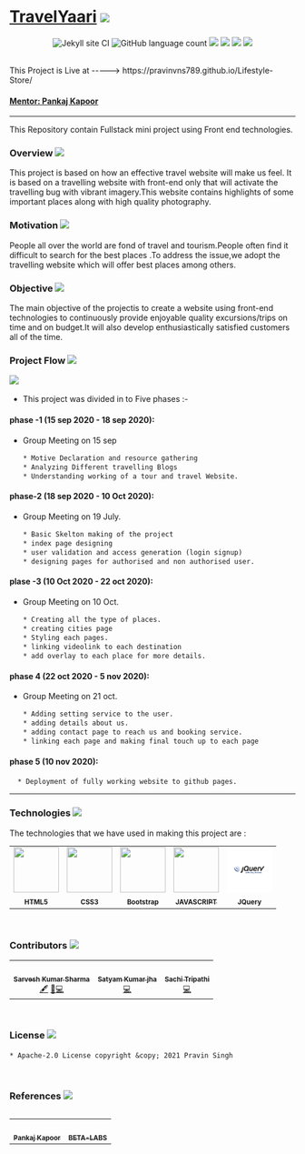 # [TravelYaari](https://pravinvns789.github.io/Lifestyle-Store/)  <img src ="https://www.flaticon.com/svg/static/icons/svg/744/744502.svg" width="50px">

<center>
  
![Jekyll site CI](https://github.com/pravinvns789/Lifestyle-Store/workflows/Jekyll%20site%20CI/badge.svg)
![GitHub language count](https://img.shields.io/github/languages/count/pravinvns789/Lifestyle-Store)
![](https://img.shields.io/github/repo-size/pravinvns789/Lifestyle-Store)
![](https://img.shields.io/tokei/lines/github/pravinvns789/Lifestyle-Store)
![](https://img.shields.io/github/issues-pr-closed/pravinvns789/Lifestyle-Store)
![](https://img.shields.io/github/license/pravinvns789/Lifestyle-Store)

</center>

<br>
This Project is Live at -----> https://pravinvns789.github.io/Lifestyle-Store/

#### [Mentor: Pankaj Kapoor](https://github.com/pankkap)

<hr>

This Repository contain Fullstack mini project using Front end technologies.

### Overview  <img src ="https://www.flaticon.com/svg/static/icons/svg/2328/2328966.svg" width="25px">
  
   This project is based on how an effective travel website will make us feel. It is based on a  travelling  website  with  front-end only  that  will  activate  the travelling bug with  vibrant  imagery.This  website  contains highlights  of  some  important  places  along with  high  quality photography.
  
### Motivation  <img src ="https://www.flaticon.com/svg/static/icons/svg/1083/1083498.svg" width="25px">
 
 People all over the world are fond of travel and tourism.People often find it difficult to search for the best places .To address the issue,we adopt the travelling website which will offer best places among others.
 
### Objective <img src ="https://www.flaticon.com/svg/static/icons/svg/2620/2620445.svg" width="25px">
  
  
  The main objective of the projectis to create a website using  front-end  technologies to  continuously  provide enjoyable quality excursions/trips on time and on budget.It will also develop enthusiastically satisfied customers all of the time. 
  
  
### Project Flow <img src ="https://www.flaticon.com/svg/static/icons/svg/648/648917.svg" width="25px">
  
  ![](https://github.com/shsarv/TravelYaari/blob/master/TravelYaari%20development%20%20Flow.png)
  
  - This project was divided in to Five phases :-
  
#### phase -1 (15 sep 2020 - 18 sep 2020): 

- Group Meeting on 15 sep
  
      * Motive Declaration and resource gathering
      * Analyzing Different travelling Blogs
      * Understanding working of a tour and travel Website.

#### phase-2 (18 sep 2020 - 10 Oct 2020):

- Group Meeting on 19 July.

      * Basic Skelton making of the project
      * index page designing
      * user validation and access generation (login signup)
      * designing pages for authorised and non authorised user.

#### plase -3 (10 Oct 2020 - 22 oct 2020):

- Group Meeting on 10 Oct.

      * Creating all the type of places.
      * creating cities page
      * Styling each pages.
      * linking videolink to each destination
      * add overlay to each place for more details.

#### phase 4 (22 oct 2020 - 5 nov 2020):

- Group Meeting on 21 oct.

      * Adding setting service to the user.
      * adding details about us.
      * adding contact page to reach us and booking service.
      * linking each page and making final touch up to each page

#### phase 5 (10 nov 2020):

      * Deployment of fully working website to github pages.
 
 
 <hr>
 
 
### Technologies  <img src ="https://www.flaticon.com/svg/static/icons/svg/3662/3662817.svg" width="25px">
  
The technologies that we have used in making this project are :
  
   <table>
  <tr>
    <td align="center">
  <a href="https://en.wikipedia.org/wiki/HTML"><img src="resources/html.jpg" width="80px;" height="80px;"  alt=""/><br /><sub><b>HTML5</b></sub></a></td>
   <td align="center">
  <a href="https://en.wikipedia.org/wiki/Cascading_Style_Sheets"><img src="resources/css.jpg" width="80px;" height="80px;"  alt=""/><br /><sub><b>CSS3</b></sub></a></td>
    <td align="center">
  <a href="https://en.wikipedia.org/wiki/Bootstrap_(front-end_framework)"><img src="resources/boot.jpg" width="80px;" height="80px;"  alt=""/><br /><sub><b>Bootstrap</b></sub></a></td>
   <td align="center">
  <a href="https://en.wikipedia.org/wiki/JavaScript"><img src="https://seeklogo.com/images/J/javascript-logo-E967E87D74-seeklogo.com.png" width="80px;" height="80px;"  alt=""/><br /><sub><b>JAVASCRIPT</b></sub></a></td>
    <td align="center">
  <a href="https://jquery.com/"><img src="https://raw.githubusercontent.com/github/explore/80688e429a7d4ef2fca1e82350fe8e3517d3494d/topics/jquery/jquery.png" width="80px;" height="80px;"  alt=""/><br /><sub><b>JQuery</b></sub></a></td>
 </tr>
 </table>
 
 
  <br>
  
  
### Contributors <img src ="https://www.flaticon.com/svg/static/icons/svg/2917/2917641.svg" width="25px">
  
  
  <table>
  <tr>
    <td align="center"><a href="https://github.com/pravinvns789"><img src="https://avatars2.githubusercontent.com/u/55739302?s=400&u=1e7714cb1cbe3437a527a877486c94611f0e7ab0&v=4" width="100px;" alt=""/><br /><sub><b>Sarvesh Kumar Sharma</b></sub></a><br /><a href="#" title="Content">🖋</a> <a href="https://github.com/shsarv/TravelYaari/commits?author=shsarv" title="Documentation">📖</a><a href="https://github.com/shsarv/TravelYaari/commits?author=shsarv" title="Code">💻</a></td>
   <td align="center"><a href="https://github.com/satyamjha1710"><img src="https://avatars1.githubusercontent.com/u/61418608?s=400&v=4" width="100px;" alt=""/><br /><sub><b>Satyam Kumar jha</b></sub></a><br /><a href="https://github.com/shsarv/TravelYaari/commits?author=satyamjha1710" title="Code">💻</a></td>
    <td align="center"><a href="https://github.com/sachi42"><img src="https://media-exp1.licdn.com/dms/image/C4E03AQG284gqwDcwKw/profile-displayphoto-shrink_800_800/0?e=1613001600&v=beta&t=ciyzyUV9JqxwQfIqCH8Q1j_VyDKbfnTWz4CAp6h-1ko" width="100px;" alt=""/><br /><sub><b>Sachi Tripathi</b></sub></a><br /><a href="https://github.com/shsarv/TravelYaari/commits?author=sachi42" title="Code">💻</a></td> 
   <tr>
    <table>
     
   
  <br>
  
### License    <img src ="https://www.flaticon.com/svg/static/icons/svg/3076/3076368.svg" width="20px">
  
    * Apache-2.0 License copyright &copy; 2021 Pravin Singh
  
  <br>
  
      
### References   <img src ="https://www.flaticon.com/svg/static/icons/svg/2806/2806879.svg" width="20px">
  
  <table>
  <tr>
    <td align="center">
  <a href="https://github.com/pankkap"><img src="https://avatars2.githubusercontent.com/u/29678994?s=460&v=4" width="80px;" alt=""/><br /><sub><b>Pankaj Kapoor</b></sub></a></td>
   <td align="center">
  <a href="https://www.beta-labs.in/"><img src="resources/beta-labs.jpg" width="80px;" alt=""/><br /><sub><b>BETA-LABS</b></sub></a></td>
 </tr>
 </table>
  
  
